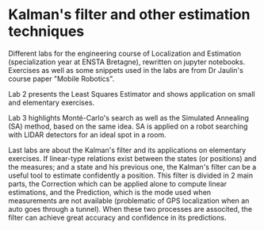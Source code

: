 # Kalman's filter and other estimation techniques

Different labs for the engineering course of Localization and Estimation (specialization year at ENSTA Bretagne), rewritten on jupyter notebooks.
Exercises as well as some snippets used in the labs are from Dr Jaulin's course paper "Mobile Robotics".

Lab 2 presents the Least Squares Estimator and shows application on small and elementary exercises.

Lab 3 highlights Monté-Carlo's search as well as the Simulated Annealing (SA) method, based on the same idea. SA is applied on a robot searching with LIDAR detectors for an ideal spot in a room.

Last labs are about the Kalman's filter and its applications on elementary exercises. If linear-type relations exist between the states (or positions) and the measures; and a state and his previous one, the Kalman's filter can be a useful tool to estimate confidently a position. This filter is divided in 2 main parts, the Correction which can be applied alone to compute linear estimations, and the Prediction, which is the mode used when measurements are not available (problematic of GPS localization when an auto goes through a tunnel). When these two processes are associted, the filter can achieve great accuracy and confidence in its predictions.
